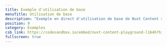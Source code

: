 ```yaml
---
title: Exemple d'utilisation de base
menuTitle: Utilisation de base
description: "Exemple en direct d'utilisation de base de Nuxt Content sur CodeSandbox."
position: 9
category: Exemples
csb_link: https://codesandbox.io/embed/nuxt-content-playground-l164h?hidenavigation=1&theme=dark
fullscreen: true
---
```


<code-sandbox :src="csb_link"></code-sandbox>
